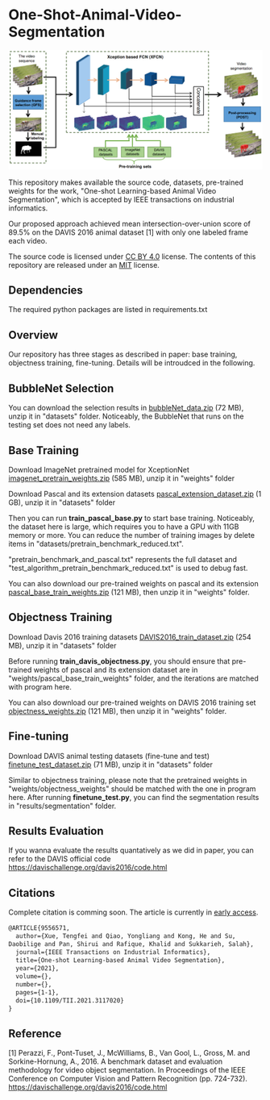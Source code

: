 # One-Shot-Animal-Video-Segmentation

![Overview](https://github.com/tengfeixue-victor/One-Shot-Animal-Video-Segmentation/blob/master/utils/overview.png?raw=true "Overview")

This repository makes available the source code, datasets, pre-trained weights for the work, "One-shot Learning-based Animal Video Segmentation", which is accepted by IEEE transactions on industrial informatics.

Our proposed approach achieved mean intersection-over-union score of 89.5% on the DAVIS 2016 animal dataset [1] with only one labeled frame each video.

The source code is licensed under [CC BY 4.0](https://creativecommons.org/licenses/by/4.0/) license. The contents of this repository are released under an [MIT](LICENSE) license.

## Dependencies

The required python packages are listed in requirements.txt

## Overview

Our repository has three stages as described in paper: base training, objectness training, fine-tuning. Details will be introudced in the following.

## BubbleNet Selection
You can download the selection results in [bubbleNet_data.zip](https://drive.google.com/file/d/1mlOFxU0ueyt0CT7KX3lpd8NWbCh5JXtV/view?usp=sharing) (72 MB), unzip it in "datasets" folder. Noticeably, the BubbleNet that runs on the testing set does not need any labels. 

## Base Training
Download ImageNet pretrained model for XceptionNet [imagenet_pretrain_weights.zip](https://drive.google.com/file/d/1vqTu1X64tYsN224pA-LrEEbK1U3lv0Mp/view?usp=sharing) (585 MB), unzip it in "weights" folder

Download Pascal and its extension datasets [pascal_extension_dataset.zip](https://drive.google.com/file/d/16Ih-d3KPRmMrGUPpFO_QyW98Muu91LHs/view?usp=sharing) (1 GB), unzip it in "datasets" folder

Then you can run **train_pascal_base.py** to start base training. Noticeably, the dataset here is large, which requires you to have a GPU with 11GB memory or more. You can reduce the number of training images by delete items in "datasets/pretrain_benchmark_reduced.txt". 

"pretrain_benchmark_and_pascal.txt" represents the full dataset and "test_algorithm_pretrain_benchmark_reduced.txt" is used to debug fast.

You can also download our pre-trained weights on pascal and its extension [pascal_base_train_weights.zip](https://drive.google.com/file/d/1wQALrqcI3k9SVgWJ9A3wg_fZsWHfJ-Tu/view?usp=sharing) (121 MB), then unzip it in "weights" folder.

## Objectness Training
Download Davis 2016 training datasets [DAVIS2016_train_dataset.zip](https://drive.google.com/file/d/1KOrdPMZpFF3NK08cKpdtS99BpP_YGtif/view?usp=sharing) (254 MB), unzip it in "datasets" folder

Before running **train_davis_objectness.py**, you should ensure that pre-trained weights of pascal and its extension dataset are in "weights/pascal_base_train_weights" folder, and the iterations are matched with program here.

You can also download our pre-trained weights on DAVIS 2016 training set [objectness_weights.zip](https://drive.google.com/file/d/1fHbh-U_0G212u3iJIhv52O8NDvjG6hyH/view?usp=sharing) (121 MB), then unzip it in "weights" folder.

## Fine-tuning
Download DAVIS animal testing datasets (fine-tune and test) [finetune_test_dataset.zip](https://drive.google.com/file/d/1eNDbd3g2yg9zLs7RBk7Umi7BhTl04uuL/view?usp=sharing) (71 MB), unzip it in "datasets" folder

Similar to objectness training, please note that the pretrained weights in "weights/objectness_weights" should be matched with the one in program here. After running **finetune_test.py**, you can find the segmentation results in "results/segmentation" folder.

## Results Evaluation
If you wanna evaluate the results quantatively as we did in paper, you can refer to the DAVIS official code https://davischallenge.org/davis2016/code.html

## Citations
Complete citation is comming soon. The article is currently in [early access](https://ieeexplore.ieee.org/document/9556571).
```
@ARTICLE{9556571,  
  author={Xue, Tengfei and Qiao, Yongliang and Kong, He and Su, Daobilige and Pan, Shirui and Rafique, Khalid and Sukkarieh, Salah},  
  journal={IEEE Transactions on Industrial Informatics},   
  title={One-shot Learning-based Animal Video Segmentation},   
  year={2021},  
  volume={},  
  number={},  
  pages={1-1},  
  doi={10.1109/TII.2021.3117020}
}
```

## Reference
[1] Perazzi, F., Pont-Tuset, J., McWilliams, B., Van Gool, L., Gross, M. and Sorkine-Hornung, A., 2016. A benchmark dataset and evaluation methodology for video object segmentation. In Proceedings of the IEEE Conference on Computer Vision and Pattern Recognition (pp. 724-732). https://davischallenge.org/davis2016/code.html

